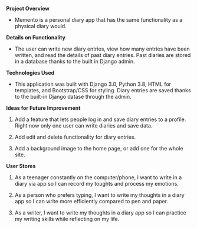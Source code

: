 **Project Overview**  
- Memento is a personal diary app that has the same functionality as a physical diary would.  

**Details on Functionality**
- The user can write new diary entries, view how many entries have been written, and read the details of past diary entries. Past diaries are stored in a database thanks to the built in Django admin.  

**Technologies Used**  
- This application was built with Django 3.0, Python 3.8, HTML for templates, and Bootstrap/CSS for styling. Diary entries are saved thanks to the built-in Django datase through the admin.  

**Ideas for Future Improvement**  
1. Add a feature that lets people log in and save diary entries to a profile. Right now only one user can write diaries and save data.  

2. Add edit and delete functionality for diary entries.  

3.  Add a background image to the home page, or add one for the whole site.  
 
**User Stores**  
1.  As a teenager constantly on the computer/phone, I want to write in a diary via app so I can record my toughts and process my emotions.  

2.  As a person who prefers typing, I want to write my thoughts in a diary app so I can write more efficiently compared to pen and paper.  

3.  As a writer, I want to write my thoughts in a diary app so I can practice my writing skills while reflecting on my life.  
